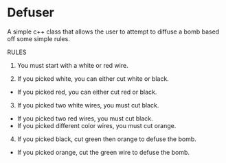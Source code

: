# Defuser
A simple c++ class that allows the user to attempt to diffuse a bomb based off some simple rules.

RULES
1. You must start with a white or red wire.

2. If you picked white, you can either cut white or black.
  - If you picked red, you can either cut red or black.

3. If you picked two white wires, you must cut black.
  - If you picked two red wires, you must cut black.
  - If you picked different color wires, you must cut orange.

4. If you picked black, cut green then orange to defuse the bomb.
  - If you picked orange, cut the green wire to defuse the bomb.
